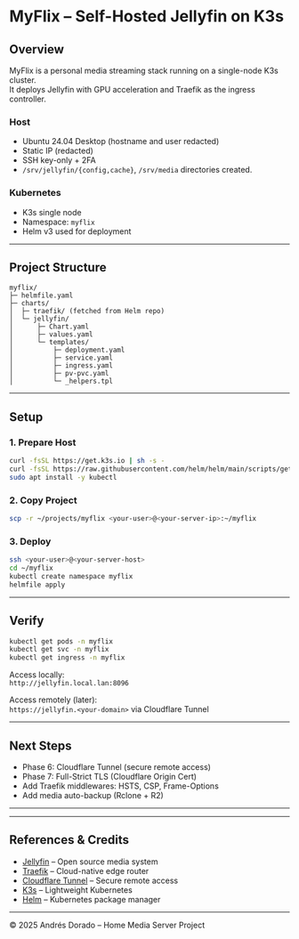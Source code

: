 # MyFlix – Self-Hosted Jellyfin on K3s

## Overview

MyFlix is a personal media streaming stack running on a single-node K3s cluster.  
It deploys Jellyfin with GPU acceleration and Traefik as the ingress controller.

### Host

- Ubuntu 24.04 Desktop (hostname and user redacted)
- Static IP (redacted)
- SSH key-only + 2FA
- `/srv/jellyfin/{config,cache}`, `/srv/media` directories created.

### Kubernetes

- K3s single node
- Namespace: `myflix`
- Helm v3 used for deployment

---

## Project Structure

```
myflix/
├─ helmfile.yaml
├─ charts/
│  ├─ traefik/ (fetched from Helm repo)
│  └─ jellyfin/
│      ├─ Chart.yaml
│      ├─ values.yaml
│      └─ templates/
│          ├─ deployment.yaml
│          ├─ service.yaml
│          ├─ ingress.yaml
│          ├─ pv-pvc.yaml
│          └─ _helpers.tpl
```

---

## Setup

### 1. Prepare Host

```bash
curl -fsSL https://get.k3s.io | sh -s -
curl -fsSL https://raw.githubusercontent.com/helm/helm/main/scripts/get-helm-3 | bash
sudo apt install -y kubectl
```

### 2. Copy Project

```bash
scp -r ~/projects/myflix <your-user>@<your-server-ip>:~/myflix
```

### 3. Deploy

```bash
ssh <your-user>@<your-server-host>
cd ~/myflix
kubectl create namespace myflix
helmfile apply
```

---

## Verify

```bash
kubectl get pods -n myflix
kubectl get svc -n myflix
kubectl get ingress -n myflix
```

Access locally:  
`http://jellyfin.local.lan:8096`

Access remotely (later):  
`https://jellyfin.<your-domain>` via Cloudflare Tunnel

---

## Next Steps

- Phase 6: Cloudflare Tunnel (secure remote access)
- Phase 7: Full-Strict TLS (Cloudflare Origin Cert)
- Add Traefik middlewares: HSTS, CSP, Frame-Options
- Add media auto-backup (Rclone + R2)

---

---

## References & Credits

- [Jellyfin](https://jellyfin.org/) – Open source media system
- [Traefik](https://traefik.io/) – Cloud-native edge router
- [Cloudflare Tunnel](https://developers.cloudflare.com/cloudflare-one/connections/connect-apps/) – Secure remote access
- [K3s](https://k3s.io/) – Lightweight Kubernetes
- [Helm](https://helm.sh/) – Kubernetes package manager

---

© 2025 Andrés Dorado – Home Media Server Project
